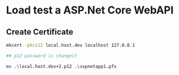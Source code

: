 # Load test a ASP.Net Core WebAPI

## Create Certificate

```sh
mkcert -pkcs12 local.host.dev localhost 127.0.0.1

## p12 password is changeit

mv .\local.host.dev+2.p12 .\aspnetapp1.pfx
```
